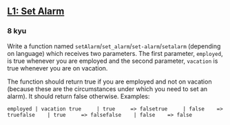 <h2><a href=https://www.codewars.com/kata/568dcc3c7f12767a62000038/train/python target="_blank">L1: Set Alarm</a></h2><h3>8 kyu</h3><p>Write a function named <code>setAlarm</code>/<code>set_alarm</code>/<code>set-alarm</code>/<code>setalarm</code> (depending on language) which receives two parameters. The first parameter, <code>employed</code>, is true whenever you are employed and the second parameter, <code>vacation</code> is true whenever you are on vacation.</p><p>The function should return true if you are employed and not on vacation (because these are the circumstances under which you need to set an alarm). It should return false otherwise. Examples:</p><pre><code>employed | vacation true     | true     =&gt; falsetrue     | false    =&gt; truefalse    | true     =&gt; falsefalse    | false    =&gt; false</code></pre>